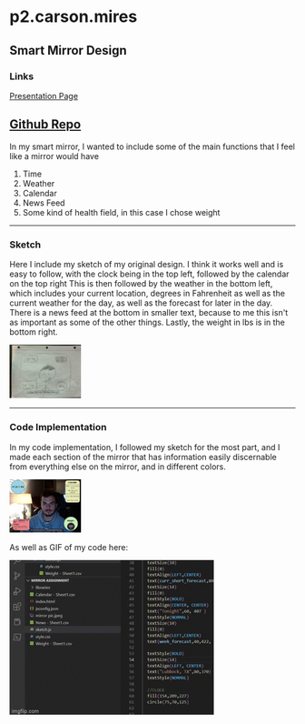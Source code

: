# p2.carson.mires

## Smart Mirror Design

### Links

[Presentation Page]()

[Github Repo](https://github.com/carsonmires/p2.carson.mires)
-------------------------------------------------------------------------------------------------------------------------------
In my smart mirror, I wanted to include some of the main functions that I feel like a mirror would have

1) Time
2) Weather
3) Calendar
4) News Feed
5) Some kind of health field, in this case I chose weight



------------------------------------------------------------------------------------------------------------------------------
### Sketch

Here I include my sketch of my original design.
I think it works well and is easy to follow, with the clock being in the top left, followed by the calendar on the top right
This is then followed by the weather in the bottom left, which includes your current location, degrees in Fahrenheit as well as the current weather for the day,
as well as the forecast for later in the day.
There is a news feed at the bottom in smaller text, because to me this isn't as important as some of the other things. Lastly, the weight in lbs is in the bottom right.

<img src= "https://github.com/carsonmires/p2.carson.mires/blob/main/mirror sketch.jpg" width=25% height=25%>


------------------------------------------------------------------------------------------------------------------------------
### Code Implementation

In my code implementation, I followed my sketch for the most part, and I made each section of the mirror that has information easily discernable from
everything else on the mirror, and in different colors.

<img src= "https://github.com/carsonmires/p2.carson.mires/blob/main/mirror code pic.jpg" width=25% height=25%>

As well as GIF of my code here:

![Mirror Gif](https://raw.githubusercontent.com/carsonmires/p2.carson.mires/main/mirrordesign.gif)
